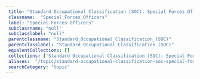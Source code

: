 ```yaml
--- 
 title: "Standard Occupational Classification (SOC): Special Forces Officers" 
 classname:  "Special_Forces_Officers" 
 label: "Special Forces Officers" 
 subclassname: "null" 
 subclasslabel: "null" 
 parentclassname: "Standard_Occupational_Classification_(SOC)" 
 parentclasslabel: "Standard Occupational Classification (SOC)" 
 equalentCollections: [] 
 collections: ['Standard Occupational Classification (SOC): Special Forces Officers']
 aliases:  "/topic/standard-occupational-classification-soc-special-forces-officers"  
 searchCategory: "topic" 
---
```

